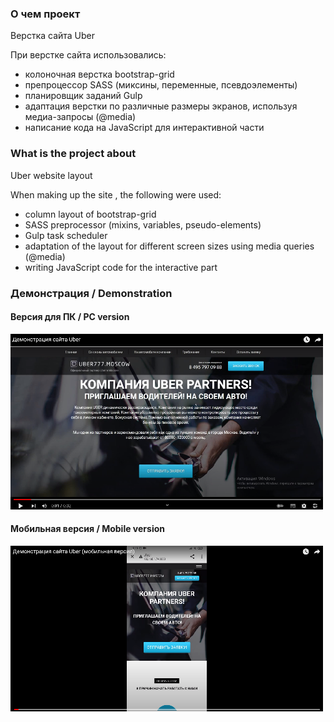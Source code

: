 ### О чем проект

Верстка сайта Uber 

При верстке сайта использовались:

- колоночная верстка bootstrap-grid  
- препроцессор SASS (миксины, переменные, псевдоэлементы)
- планировщик заданий Gulp
- адаптация верстки по различные размеры экранов, используя медиа-запросы (@media)
- написание кода на JavaScript для интерактивной части


### What is the project about

Uber website layout

When making up the site , the following were used:

- column layout of bootstrap-grid
- SASS preprocessor (mixins, variables, pseudo-elements)
- Gulp task scheduler
- adaptation of the layout for different screen sizes using media queries (@media)
- writing JavaScript code for the interactive part


### Демонстрация / Demonstration

#### Версия для ПК / PC version

[![Watch the video](desktop.png)](https://youtu.be/vJWFaN9pSgQ)

#### Мобильная версия / Mobile version

[![Watch the video](mobil.png)](https://youtu.be/_LlVhp1G2H8)
